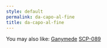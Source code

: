 ```yaml
---
style: default
permalink: da-capo-al-fine
title: da-capo-al-fine
---
```

You may also like:
[Ganymede](http://scp-wiki.net/ganymede)
[SCP-089](http://scp-wiki.net/scp-089)